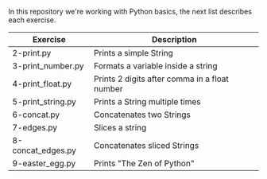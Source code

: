 In this repository we're working
with Python basics, the next list
describes each exercise.

| Exercise   | Description |
|------------|-------------|
|2-print.py  |Prints a simple String|
|3-print_number.py|Formats a variable inside a string|
|4-print_float.py|Prints 2 digits after comma in a float number|
|5-print_string.py|Prints a String multiple times|
|6-concat.py|Concatenates two Strings|
|7-edges.py|Slices a string|
|8-concat_edges.py|Concatenates sliced Strings|
|9-easter_egg.py|Prints "The Zen of Python"|